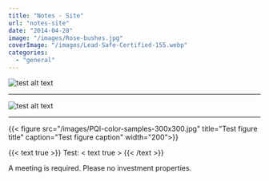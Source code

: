 ```yaml
---
title: "Notes - Site"
url: "notes-site"
date: "2014-04-28"
image: "/images/Rose-bushes.jpg"
coverImage: "/images/Lead-Safe-Certified-155.webp"
categories:
  - "general"
---
```

![test alt text](/images/PQI-color-samples-300x300.jpg "Test Title attribute {height='75'}" )
___

![test alt text](/images/PQI-color-samples-300x300.jpg "Test Title attribute 2 =175x" )
___
{{< figure src="/images/PQI-color-samples-300x300.jpg" title="Test figure title" caption="Test figure caption" width="200">}}

{{< text true >}}
Test: < text true >
{{< /text >}}

A meeting is required. Please no investment properties.
